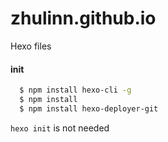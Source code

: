 # zhulinn.github.io
Hexo files

#### init
```bash
  $ npm install hexo-cli -g
  $ npm install
  $ npm install hexo-deployer-git
```
`hexo init` is not needed
